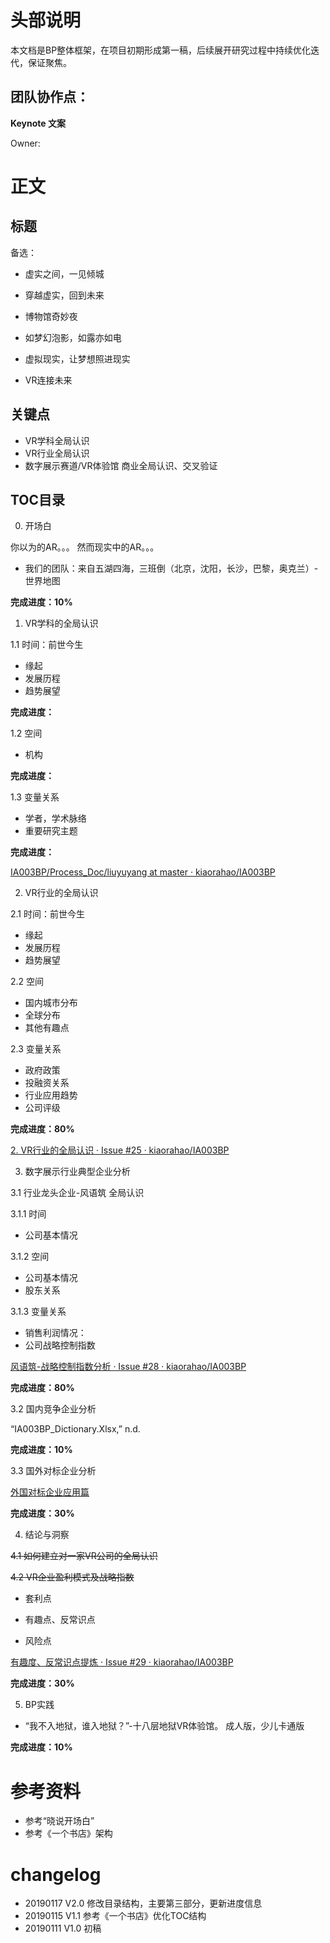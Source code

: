 # 头部说明
本文档是BP整体框架，在项目初期形成第一稿，后续展开研究过程中持续优化迭代，保证聚焦。

## 团队协作点：

**Keynote 文案** 

Owner: 

# 正文



## 标题

备选：
- 虚实之间，一见倾城

- 穿越虚实，回到未来

- 博物馆奇妙夜

- 如梦幻泡影，如露亦如电

- 虚拟现实，让梦想照进现实

- VR连接未来

## 关键点

- VR学科全局认识
- VR行业全局认识
- 数字展示赛道/VR体验馆 商业全局认识、交叉验证


## TOC目录

0. 开场白

你以为的AR。。。
然而现实中的AR。。。

- 我们的团队：来自五湖四海，三班倒（北京，沈阳，长沙，巴黎，奥克兰）-世界地图

**完成进度：10%**

1. VR学科的全局认识

1.1 时间：前世今生
- 缘起
- 发展历程
- 趋势展望

**完成进度：**

1.2 空间
- 机构

**完成进度：**

1.3 变量关系
- 学者，学术脉络
- 重要研究主题

**完成进度：**

[IA003BP/Process_Doc/liuyuyang at master · kiaorahao/IA003BP](https://github.com/kiaorahao/IA003BP/tree/master/Process_Doc/liuyuyang)

2. VR行业的全局认识

2.1 时间：前世今生
- 缘起
- 发展历程
- 趋势展望

2.2 空间
- 国内城市分布
- 全球分布
- 其他有趣点

2.3 变量关系
- 政府政策
- 投融资关系
- 行业应用趋势
- 公司评级

**完成进度：80%**

[2. VR行业的全局认识 · Issue #25 · kiaorahao/IA003BP](https://github.com/kiaorahao/IA003BP/issues/25)

3. 数字展示行业典型企业分析

3.1 行业龙头企业-风语筑 全局认识

3.1.1 时间

- 公司基本情况

3.1.2 空间

- 公司基本情况
- 股东关系

3.1.3 变量关系

- 销售利润情况：
- 公司战略控制指数

[风语筑-战略控制指数分析 · Issue #28 · kiaorahao/IA003BP](https://github.com/kiaorahao/IA003BP/issues/28)

**完成进度：80%**

3.2 国内竞争企业分析

“IA003BP_Dictionary.Xlsx,” n.d.

**完成进度：10%**

3.3 国外对标企业分析

[外国对标企业应用篇](https://github.com/kiaorahao/IA003BP/issues/28)

**完成进度：30%**


4. 结论与洞察

~~4.1 如何建立对一家VR公司的全局认识~~

~~4.2 VR企业盈利模式及战略指数~~

- 套利点

- 有趣点、反常识点

- 风险点

[有趣度、反常识点提炼 · Issue #29 · kiaorahao/IA003BP](https://github.com/kiaorahao/IA003BP/issues/29)

**完成进度：30%**

5. BP实践

- “我不入地狱，谁入地狱？”-十八层地狱VR体验馆。 成人版，少儿卡通版

**完成进度：10%**


# 参考资料
- 参考“晓说开场白”
- 参考《一个书店》架构

# changelog
- 20190117 V2.0 修改目录结构，主要第三部分，更新进度信息
- 20190115 V1.1 参考《一个书店》优化TOC结构
- 20190111 V1.0 初稿


